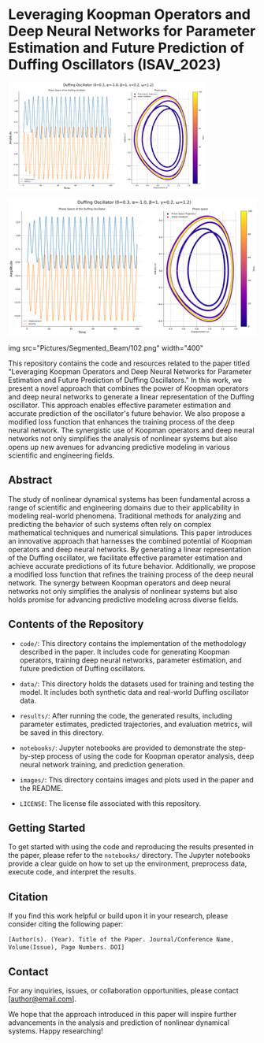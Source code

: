 # Leveraging Koopman Operators and Deep Neural Networks for Parameter Estimation and Future Prediction of Duffing Oscillators (ISAV_2023)

<p float="center">
  <img src="Images\Duffing Oscillator (δ=0.3, α=-1.0, β=1, γ=0.2, ω=1.2).png" width="400" />
</p>
<p float="center">
  <img src="Images\Duffing Oscillator (δ=0.3, α=-1.0, β=1, γ=0.2, ω=1.2).png"  />
</p>
img src="Pictures/Segmented_Beam/102.png" width="400"


This repository contains the code and resources related to the paper titled "Leveraging Koopman Operators and Deep Neural Networks for Parameter Estimation and Future Prediction of Duffing Oscillators." In this work, we present a novel approach that combines the power of Koopman operators and deep neural networks to generate a linear representation of the Duffing oscillator. This approach enables effective parameter estimation and accurate prediction of the oscillator's future behavior. We also propose a modified loss function that enhances the training process of the deep neural network. The synergistic use of Koopman operators and deep neural networks not only simplifies the analysis of nonlinear systems but also opens up new avenues for advancing predictive modeling in various scientific and engineering fields.

## Abstract

The study of nonlinear dynamical systems has been fundamental across a range of scientific and engineering domains due to their applicability in modeling real-world phenomena. Traditional methods for analyzing and predicting the behavior of such systems often rely on complex mathematical techniques and numerical simulations. This paper introduces an innovative approach that harnesses the combined potential of Koopman operators and deep neural networks. By generating a linear representation of the Duffing oscillator, we facilitate effective parameter estimation and achieve accurate predictions of its future behavior. Additionally, we propose a modified loss function that refines the training process of the deep neural network. The synergy between Koopman operators and deep neural networks not only simplifies the analysis of nonlinear systems but also holds promise for advancing predictive modeling across diverse fields.

## Contents of the Repository

- `code/`: This directory contains the implementation of the methodology described in the paper. It includes code for generating Koopman operators, training deep neural networks, parameter estimation, and future prediction of Duffing oscillators.

- `data/`: This directory holds the datasets used for training and testing the model. It includes both synthetic data and real-world Duffing oscillator data.

- `results/`: After running the code, the generated results, including parameter estimates, predicted trajectories, and evaluation metrics, will be saved in this directory.

- `notebooks/`: Jupyter notebooks are provided to demonstrate the step-by-step process of using the code for Koopman operator analysis, deep neural network training, and prediction generation.

- `images/`: This directory contains images and plots used in the paper and the README.

- `LICENSE`: The license file associated with this repository.

## Getting Started

To get started with using the code and reproducing the results presented in the paper, please refer to the `notebooks/` directory. The Jupyter notebooks provide a clear guide on how to set up the environment, preprocess data, execute code, and interpret the results.

## Citation

If you find this work helpful or build upon it in your research, please consider citing the following paper:

```
[Author(s). (Year). Title of the Paper. Journal/Conference Name, Volume(Issue), Page Numbers. DOI]
```

## Contact

For any inquiries, issues, or collaboration opportunities, please contact [author@email.com].

We hope that the approach introduced in this paper will inspire further advancements in the analysis and prediction of nonlinear dynamical systems. Happy researching!

